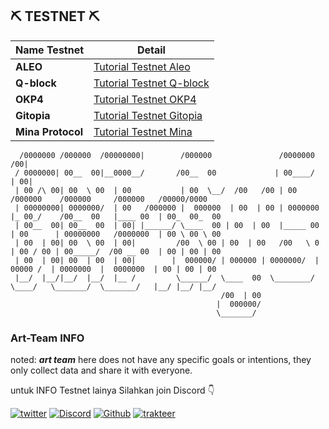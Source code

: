 
## ⛏️ TESTNET ⛏️
| Name Testnet             | Detail                                                                               | 
| ----------------- | --------------------------------------------------------------------------------------------|
|    **ALEO**       |[Tutorial Testnet Aleo](https://github.com/Art-Sy5team/Aleo/blob/main/README.md)                   |  
|    **Q-block**    |[Tutorial Testnet Q-block](https://github.com/Art-Sy5team/Q-Blockchain-Tesnet/blob/main/README.md) |
|    **OKP4**       |[Tutorial Testnet OKP4](https://github.com/Art-Sy5team/OKP4)                                       |
|    **Gitopia**    |[Tutorial Testnet Gitopia](https://github.com/Art-Sy5team/Gitopia/blob/main/README.md)             |
| **Mina Protocol** |[Tutorial Testnet Mina ](https://github.com/Art-Sy5team/04-zkapp-browser-ui/blob/main/README.md)   |


      /0000000 /000000  /00000000|        /000000               /0000000   /00|                                                 
     / 0000000| 00__  00|__0000__/       /00__  00             | 00____/  | 00|                                                
     | 00 /\ 00| 00  \ 00  | 00           | 00  \__/  /00   /00 | 00       /000000    /000000     /000000   /00000/0000    
     | 00000000| 0000000/  | 00   /000000 |  000000  | 00  | 00 | 0000000 |_ 00_/    /00__  00   |____ 00  | 00_  00_  00  
     | 00__  00| 00__  00  | 00| |______/ \____  00 | 00  | 00  |_____ 00 | 00      | 00000000   /0000000  | 00 \ 00 \ 00  
     | 00  | 00| 00  \ 00  | 00|         /00  \ 00 | 00  | 00   /00   \ 0 | 00 / 00 | 00_____/  /00 __ 00  | 00 | 00 | 00  
     | 00  | 00| 00  | 00  | 00|        |  000000/ | 000000 | 0000000/  |  00000 /  | 0000000  |  0000000  | 00 | 00 | 00  
     |__/  |__/|__/  |__/  |__ /         \______/  \____  00  \________/   \____/   \_______/  \_______/   |__/ |__/ |__/   
                                                   /00  | 00                                                                    
                                                  |  000000/                                                                    
                                                  \_______/   

### Art-Team INFO
noted: ***art team*** here does not have any specific goals or intentions, they only collect data and share it with everyone.

untuk INFO Testnet lainya Silahkan join Discord 👇

[![twitter](https://img.shields.io/badge/twitter-1DA1F2?style=for-the-badge&logo=twitter&logoColor=white)](https://twitter.com/ArtSy5team)
[![Discord](https://img.shields.io/badge/discord-7289d9?style=for-the-badge&logo=discord&logoColor=white)](https://discord.gg/EAKEdZU6c8)
[![Github](https://img.shields.io/badge/GitHub-171515?style=for-the-badge&logo=GitHub&logoColor=white)](https://github.com/Art-Sy5team)
[![trakteer](https://img.shields.io/badge/trakteer.id-e31e1e?style=for-the-badge&logo=ko-fi&logoColor=white)](https://trakteer.id/Art-Sy5team/tip)
